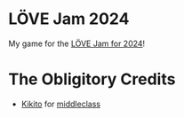 # LÖVE Jam 2024
My game for the [LÖVE Jam for 2024](https://itch.io/jam/love2d-jam-2024)!

# The Obligitory Credits
- [Kikito](https://github.com/kikito) for [middleclass](https://github.com/kikito/middleclass)
